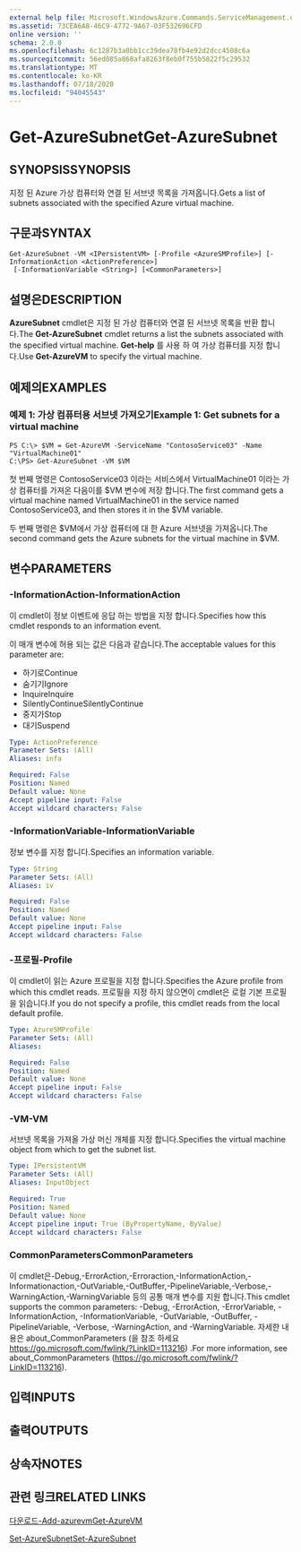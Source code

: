 ```yaml
---
external help file: Microsoft.WindowsAzure.Commands.ServiceManagement.dll-Help.xml
ms.assetid: 73CEA6A8-46C9-4772-9A67-03F532696CFD
online version: ''
schema: 2.0.0
ms.openlocfilehash: 6c1287b3a0bb1cc39dea78fb4e92d2dcc4508c6a
ms.sourcegitcommit: 56ed085a868afa8263f8eb0f755b5822f5c29532
ms.translationtype: MT
ms.contentlocale: ko-KR
ms.lasthandoff: 07/18/2020
ms.locfileid: "94045543"
---
```

# <span data-ttu-id="f52bb-101">Get-AzureSubnet</span><span class="sxs-lookup"><span data-stu-id="f52bb-101">Get-AzureSubnet</span></span>

## <span data-ttu-id="f52bb-102">SYNOPSIS</span><span class="sxs-lookup"><span data-stu-id="f52bb-102">SYNOPSIS</span></span>
<span data-ttu-id="f52bb-103">지정 된 Azure 가상 컴퓨터와 연결 된 서브넷 목록을 가져옵니다.</span><span class="sxs-lookup"><span data-stu-id="f52bb-103">Gets a list of subnets associated with the specified Azure virtual machine.</span></span>

## <span data-ttu-id="f52bb-104">구문과</span><span class="sxs-lookup"><span data-stu-id="f52bb-104">SYNTAX</span></span>

```
Get-AzureSubnet -VM <IPersistentVM> [-Profile <AzureSMProfile>] [-InformationAction <ActionPreference>]
 [-InformationVariable <String>] [<CommonParameters>]
```

## <span data-ttu-id="f52bb-105">설명은</span><span class="sxs-lookup"><span data-stu-id="f52bb-105">DESCRIPTION</span></span>
<span data-ttu-id="f52bb-106">**AzureSubnet** cmdlet은 지정 된 가상 컴퓨터와 연결 된 서브넷 목록을 반환 합니다.</span><span class="sxs-lookup"><span data-stu-id="f52bb-106">The **Get-AzureSubnet** cmdlet returns a list the subnets associated with the specified virtual machine.</span></span>
<span data-ttu-id="f52bb-107">**Get-help** 를 사용 하 여 가상 컴퓨터를 지정 합니다.</span><span class="sxs-lookup"><span data-stu-id="f52bb-107">Use **Get-AzureVM** to specify the virtual machine.</span></span>

## <span data-ttu-id="f52bb-108">예제의</span><span class="sxs-lookup"><span data-stu-id="f52bb-108">EXAMPLES</span></span>

### <span data-ttu-id="f52bb-109">예제 1: 가상 컴퓨터용 서브넷 가져오기</span><span class="sxs-lookup"><span data-stu-id="f52bb-109">Example 1: Get subnets for a virtual machine</span></span>
```
PS C:\> $VM = Get-AzureVM -ServiceName "ContosoService03" -Name "VirtualMachine01"
C:\PS> Get-AzureSubnet -VM $VM
```

<span data-ttu-id="f52bb-110">첫 번째 명령은 ContosoService03 이라는 서비스에서 VirtualMachine01 이라는 가상 컴퓨터를 가져온 다음이를 $VM 변수에 저장 합니다.</span><span class="sxs-lookup"><span data-stu-id="f52bb-110">The first command gets a virtual machine named VirtualMachine01 in the service named ContosoService03, and then stores it in the $VM variable.</span></span>

<span data-ttu-id="f52bb-111">두 번째 명령은 $VM에서 가상 컴퓨터에 대 한 Azure 서브넷을 가져옵니다.</span><span class="sxs-lookup"><span data-stu-id="f52bb-111">The second command gets the Azure subnets for the virtual machine in $VM.</span></span>

## <span data-ttu-id="f52bb-112">변수</span><span class="sxs-lookup"><span data-stu-id="f52bb-112">PARAMETERS</span></span>

### <span data-ttu-id="f52bb-113">-InformationAction</span><span class="sxs-lookup"><span data-stu-id="f52bb-113">-InformationAction</span></span>
<span data-ttu-id="f52bb-114">이 cmdlet이 정보 이벤트에 응답 하는 방법을 지정 합니다.</span><span class="sxs-lookup"><span data-stu-id="f52bb-114">Specifies how this cmdlet responds to an information event.</span></span>

<span data-ttu-id="f52bb-115">이 매개 변수에 허용 되는 값은 다음과 같습니다.</span><span class="sxs-lookup"><span data-stu-id="f52bb-115">The acceptable values for this parameter are:</span></span>

- <span data-ttu-id="f52bb-116">하기로</span><span class="sxs-lookup"><span data-stu-id="f52bb-116">Continue</span></span>
- <span data-ttu-id="f52bb-117">숨기기</span><span class="sxs-lookup"><span data-stu-id="f52bb-117">Ignore</span></span>
- <span data-ttu-id="f52bb-118">Inquire</span><span class="sxs-lookup"><span data-stu-id="f52bb-118">Inquire</span></span>
- <span data-ttu-id="f52bb-119">SilentlyContinue</span><span class="sxs-lookup"><span data-stu-id="f52bb-119">SilentlyContinue</span></span>
- <span data-ttu-id="f52bb-120">중지가</span><span class="sxs-lookup"><span data-stu-id="f52bb-120">Stop</span></span>
- <span data-ttu-id="f52bb-121">대기</span><span class="sxs-lookup"><span data-stu-id="f52bb-121">Suspend</span></span>

```yaml
Type: ActionPreference
Parameter Sets: (All)
Aliases: infa

Required: False
Position: Named
Default value: None
Accept pipeline input: False
Accept wildcard characters: False
```

### <span data-ttu-id="f52bb-122">-InformationVariable</span><span class="sxs-lookup"><span data-stu-id="f52bb-122">-InformationVariable</span></span>
<span data-ttu-id="f52bb-123">정보 변수를 지정 합니다.</span><span class="sxs-lookup"><span data-stu-id="f52bb-123">Specifies an information variable.</span></span>

```yaml
Type: String
Parameter Sets: (All)
Aliases: iv

Required: False
Position: Named
Default value: None
Accept pipeline input: False
Accept wildcard characters: False
```

### <span data-ttu-id="f52bb-124">-프로필</span><span class="sxs-lookup"><span data-stu-id="f52bb-124">-Profile</span></span>
<span data-ttu-id="f52bb-125">이 cmdlet이 읽는 Azure 프로필을 지정 합니다.</span><span class="sxs-lookup"><span data-stu-id="f52bb-125">Specifies the Azure profile from which this cmdlet reads.</span></span>
<span data-ttu-id="f52bb-126">프로필을 지정 하지 않으면이 cmdlet은 로컬 기본 프로필을 읽습니다.</span><span class="sxs-lookup"><span data-stu-id="f52bb-126">If you do not specify a profile, this cmdlet reads from the local default profile.</span></span>

```yaml
Type: AzureSMProfile
Parameter Sets: (All)
Aliases: 

Required: False
Position: Named
Default value: None
Accept pipeline input: False
Accept wildcard characters: False
```

### <span data-ttu-id="f52bb-127">-VM</span><span class="sxs-lookup"><span data-stu-id="f52bb-127">-VM</span></span>
<span data-ttu-id="f52bb-128">서브넷 목록을 가져올 가상 머신 개체를 지정 합니다.</span><span class="sxs-lookup"><span data-stu-id="f52bb-128">Specifies the virtual machine object from which to get the subnet list.</span></span>

```yaml
Type: IPersistentVM
Parameter Sets: (All)
Aliases: InputObject

Required: True
Position: Named
Default value: None
Accept pipeline input: True (ByPropertyName, ByValue)
Accept wildcard characters: False
```

### <span data-ttu-id="f52bb-129">CommonParameters</span><span class="sxs-lookup"><span data-stu-id="f52bb-129">CommonParameters</span></span>
<span data-ttu-id="f52bb-130">이 cmdlet은-Debug,-ErrorAction,-Erroraction,-InformationAction,-Informationaction,-OutVariable,-OutBuffer,-PipelineVariable,-Verbose,-WarningAction,-WarningVariable 등의 공통 매개 변수를 지원 합니다.</span><span class="sxs-lookup"><span data-stu-id="f52bb-130">This cmdlet supports the common parameters: -Debug, -ErrorAction, -ErrorVariable, -InformationAction, -InformationVariable, -OutVariable, -OutBuffer, -PipelineVariable, -Verbose, -WarningAction, and -WarningVariable.</span></span> <span data-ttu-id="f52bb-131">자세한 내용은 about_CommonParameters (을 참조 하세요 https://go.microsoft.com/fwlink/?LinkID=113216) .</span><span class="sxs-lookup"><span data-stu-id="f52bb-131">For more information, see about_CommonParameters (https://go.microsoft.com/fwlink/?LinkID=113216).</span></span>

## <span data-ttu-id="f52bb-132">입력</span><span class="sxs-lookup"><span data-stu-id="f52bb-132">INPUTS</span></span>

## <span data-ttu-id="f52bb-133">출력</span><span class="sxs-lookup"><span data-stu-id="f52bb-133">OUTPUTS</span></span>

## <span data-ttu-id="f52bb-134">상속자</span><span class="sxs-lookup"><span data-stu-id="f52bb-134">NOTES</span></span>

## <span data-ttu-id="f52bb-135">관련 링크</span><span class="sxs-lookup"><span data-stu-id="f52bb-135">RELATED LINKS</span></span>

[<span data-ttu-id="f52bb-136">다운로드-Add-azurevm</span><span class="sxs-lookup"><span data-stu-id="f52bb-136">Get-AzureVM</span></span>](./Get-AzureVM.md)

[<span data-ttu-id="f52bb-137">Set-AzureSubnet</span><span class="sxs-lookup"><span data-stu-id="f52bb-137">Set-AzureSubnet</span></span>](./Set-AzureSubnet.md)


